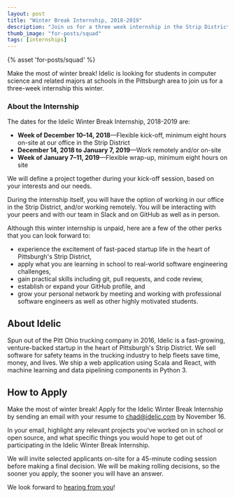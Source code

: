 ```yaml
---
layout: post
title: "Winter Break Internship, 2018-2019"
description: "Join us for a three week internship in the Strip District"
thumb_image: "for-posts/squad"
tags: [internships]
---
```


{% asset 'for-posts/squad' %}

Make the most of winter break! Idelic is looking for students in computer
science and related majors at schools in the Pittsburgh area to join us for a
three-week internship this winter.


### About the Internship

The dates for the Idelic Winter Break Internship, 2018-2019 are:

- **Week of December 10–14, 2018**—Flexible kick-off, minimum eight hours
  on-site at our office in the Strip District
- **December 14, 2018 to January 7, 2019**—Work remotely and/or on-site
- **Week of January 7–11, 2019**—Flexible wrap-up, minimum eight hours on site

We will define a project together during your kick-off session, based on your
interests and our needs.

During the internship itself, you will have the option of working in our office
in the Strip District, and/or working remotely. You will be interacting with
your peers and with our team in Slack and on GitHub as well as in person.

Although this winter internship is unpaid, here are a few of the other perks
that you can look forward to:

- experience the excitement of fast-paced startup life in the heart of
  Pittsburgh's Strip District,
- apply what you are learning in school to real-world software engineering
  challenges,
- gain practical skills including git, pull requests, and code review,
- establish or expand your GitHub profile, and
- grow your personal network by meeting and working with professional software
  engineers as well as other highly motivated students.

## About Idelic

Spun out of the Pitt Ohio trucking company in 2016, Idelic is a fast-growing,
venture-backed startup in the heart of Pittsburgh's Strip District. We sell
software for safety teams in the trucking industry to help fleets save time,
money, and lives. We ship a web application using Scala and React, with machine
learning and data pipelining components in Python 3.


## How to Apply

Make the most of winter break! Apply for the Idelic Winter Break Internship by
sending an email with your resume to [chad@idelic.com](mailto:chad@idelic.com)
by November 16.

In your email, highlight any relevant projects
you've worked on in school or open source, and what specific things you would
hope to get out of participating in the Idelic Winter Break Internship.

We will invite selected applicants on-site for a 45-minute coding session
before making a final decision. We will be making rolling decisions, so the
sooner you apply, the sooner you will have an answer.

We look forward to [hearing from you](mailto:chad@idelic.com)!
